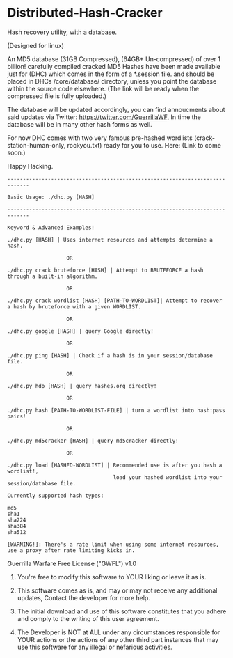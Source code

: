 # Distributed-Hash-Cracker
Hash recovery utility, with a database.

(Designed for linux)

An MD5 database (31GB Compressed), (64GB+ Un-compressed) of over 1 billion! carefully compiled cracked MD5 Hashes have been made available just for (DHC) which comes in the form of a *.session file. and should be placed in DHCs /core/database/ directory, unless you point the database within the source code elsewhere. (The link will be ready when the compressed file is fully uploaded.)

The database will be updated accordingly, you can find annoucments about said updates via Twitter: https://twitter.com/GuerrillaWF, In time the database will be in many other hash forms as well.

For now DHC comes with two very famous pre-hashed wordlists (crack-station-human-only, rockyou.txt) ready for you to use. Here: (Link to come soon.)

Happy Hacking.
    
    -----------------------------------------------------------------------------

    Basic Usage: ./dhc.py [HASH]

    -----------------------------------------------------------------------------

    Keyword & Advanced Examples!

    ./dhc.py [HASH] | Uses internet resources and attempts determine a hash.

                       OR

    ./dhc.py crack bruteforce [HASH] | Attempt to BRUTEFORCE a hash through a built-in algorithm.

                       OR

    ./dhc.py crack wordlist [HASH] [PATH-TO-WORDLIST]| Attempt to recover a hash by bruteforce with a given WORDLIST.

                       OR

    ./dhc.py google [HASH] | query Google directly!

                       OR

    ./dhc.py ping [HASH] | Check if a hash is in your session/database file.

                       OR

    ./dhc.py hdo [HASH] | query hashes.org directly!

                       OR

    ./dhc.py hash [PATH-TO-WORDLIST-FILE] | turn a wordlist into hash:pass pairs!

                       OR

    ./dhc.py md5cracker [HASH] | query md5cracker directly!

                       OR

    ./dhc.py load [HASHED-WORDLIST] | Recommended use is after you hash a wordlist!,
                                      load your hashed wordlist into your session/database file.

    Currently supported hash types:

    md5
    sha1
    sha224
    sha384
    sha512
    
    [WARNING!]: There's a rate limit when using some internet resources, use a proxy after rate limiting kicks in.
    

Guerrilla Warfare Free License ("GWFL") v1.0

1. You're free to modify this software to YOUR liking or leave it as is.

2. This software comes as is, and may or may not receive any additional updates, Contact the developer for more help.

3. The initial download and use of this software constitutes that you adhere and comply to the writing of this user agreement.

4. The Developer is NOT at ALL under any circumstances responsible for YOUR actions or the actions of any other third part instances that may use this software for any illegal or nefarious activities.

